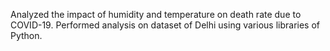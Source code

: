 Analyzed the impact of humidity and temperature on death rate due to COVID-19.
Performed analysis on dataset of Delhi using various libraries of Python.
